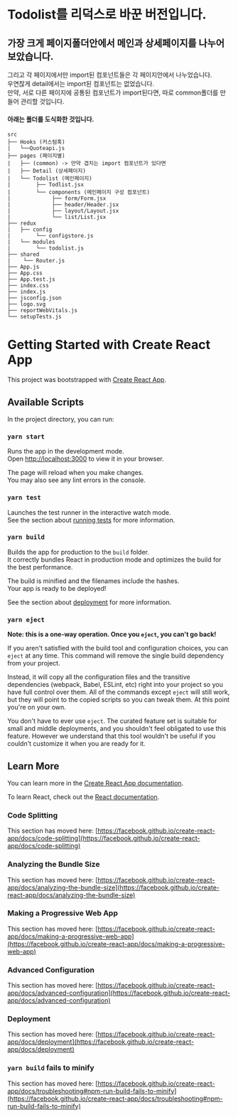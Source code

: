 Todolist를 리덕스로 바꾼 버전입니다.
=============





## 가장 크게 페이지폴더안에서 메인과 상세페이지를 나누어보았습니다.

그리고 각 페이지에서만 import된 컴포넌트들은 각 페이지안에서 나누었습니다.   
우연찮게 detail에서는 import된 컴포넌트는 없었습니다.   
만약, 서로 다른 페이지에 공통된 컴포넌트가 import된다면, 따로 common폴더를    만들어 관리할 것입니다.



#### 아래는 폴더를 도식화한 것입니다.   
   
   
      
       
   
```
src
├── Hooks (커스텀훅)
|   └──Quoteapi.js
├── pages (페이지별)
|   ├── (common) -> 만약 겹치는 import 컴포넌트가 있다면
|   ├── Detail (상세페이지)
|   └── Todolist (메인페이지)
|        ├── Todlist.jsx  
|        └── components (메인페이지 구성 컴포넌트)
|             ├── form/Form.jsx
|             ├── header/Header.jsx
|             ├── layout/Layout.jsx
|             └── list/List.jsx
├── redux
|   ├── config
|        └── configstore.js
|   └── modules
|        └── todolist.js
├── shared
|    └── Router.js
├── App.js
├── App.css
├── App.test.js
├── index.css
├── index.js
├── jsconfig.json
├── logo.svg
├── reportWebVitals.js
└── setupTests.js
```

   


   


    
# Getting Started with Create React App

This project was bootstrapped with [Create React App](https://github.com/facebook/create-react-app).

## Available Scripts

In the project directory, you can run:

### `yarn start`

Runs the app in the development mode.\
Open [http://localhost:3000](http://localhost:3000) to view it in your browser.

The page will reload when you make changes.\
You may also see any lint errors in the console.

### `yarn test`

Launches the test runner in the interactive watch mode.\
See the section about [running tests](https://facebook.github.io/create-react-app/docs/running-tests) for more information.

### `yarn build`

Builds the app for production to the `build` folder.\
It correctly bundles React in production mode and optimizes the build for the best performance.

The build is minified and the filenames include the hashes.\
Your app is ready to be deployed!

See the section about [deployment](https://facebook.github.io/create-react-app/docs/deployment) for more information.

### `yarn eject`

**Note: this is a one-way operation. Once you `eject`, you can't go back!**

If you aren't satisfied with the build tool and configuration choices, you can `eject` at any time. This command will remove the single build dependency from your project.

Instead, it will copy all the configuration files and the transitive dependencies (webpack, Babel, ESLint, etc) right into your project so you have full control over them. All of the commands except `eject` will still work, but they will point to the copied scripts so you can tweak them. At this point you're on your own.

You don't have to ever use `eject`. The curated feature set is suitable for small and middle deployments, and you shouldn't feel obligated to use this feature. However we understand that this tool wouldn't be useful if you couldn't customize it when you are ready for it.

## Learn More

You can learn more in the [Create React App documentation](https://facebook.github.io/create-react-app/docs/getting-started).

To learn React, check out the [React documentation](https://reactjs.org/).

### Code Splitting

This section has moved here: [https://facebook.github.io/create-react-app/docs/code-splitting](https://facebook.github.io/create-react-app/docs/code-splitting)

### Analyzing the Bundle Size

This section has moved here: [https://facebook.github.io/create-react-app/docs/analyzing-the-bundle-size](https://facebook.github.io/create-react-app/docs/analyzing-the-bundle-size)

### Making a Progressive Web App

This section has moved here: [https://facebook.github.io/create-react-app/docs/making-a-progressive-web-app](https://facebook.github.io/create-react-app/docs/making-a-progressive-web-app)

### Advanced Configuration

This section has moved here: [https://facebook.github.io/create-react-app/docs/advanced-configuration](https://facebook.github.io/create-react-app/docs/advanced-configuration)

### Deployment

This section has moved here: [https://facebook.github.io/create-react-app/docs/deployment](https://facebook.github.io/create-react-app/docs/deployment)

### `yarn build` fails to minify

This section has moved here: [https://facebook.github.io/create-react-app/docs/troubleshooting#npm-run-build-fails-to-minify](https://facebook.github.io/create-react-app/docs/troubleshooting#npm-run-build-fails-to-minify)
